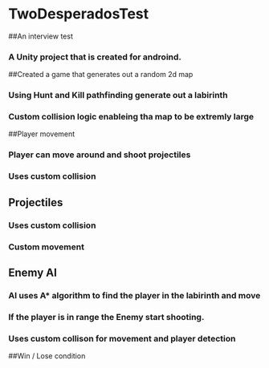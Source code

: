 # TwoDesperadosTest

##An interview test
### A Unity project that is created for androind.

##Created a game that generates out a random 2d map
  ### Using Hunt and Kill pathfinding generate out a labirinth
  ### Custom collision logic enableing tha map to be extremly large
##Player movement
  ### Player can move around and shoot projectiles
  ### Uses custom collision
## Projectiles
  ### Uses custom collision
  ### Custom movement 
## Enemy AI
  ### AI uses A* algorithm to find the player in the labirinth and move
  ### If the player is in range the Enemy start shooting.
  ### Uses custom collison for movement and player detection

##Win / Lose condition
